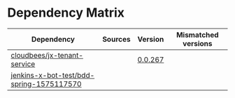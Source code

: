 # Dependency Matrix

Dependency | Sources | Version | Mismatched versions
---------- | ------- | ------- | -------------------
[cloudbees/jx-tenant-service](https://github.com/cloudbees/jx-tenant-service) |  | [0.0.267](https://github.com/cloudbees/jx-tenant-service/releases/tag/v0.0.267) | 
[jenkins-x-bot-test/bdd-spring-1575117570](https://github.com/jenkins-x-bot-test/bdd-spring-1575117570.git) |  | []() | 
